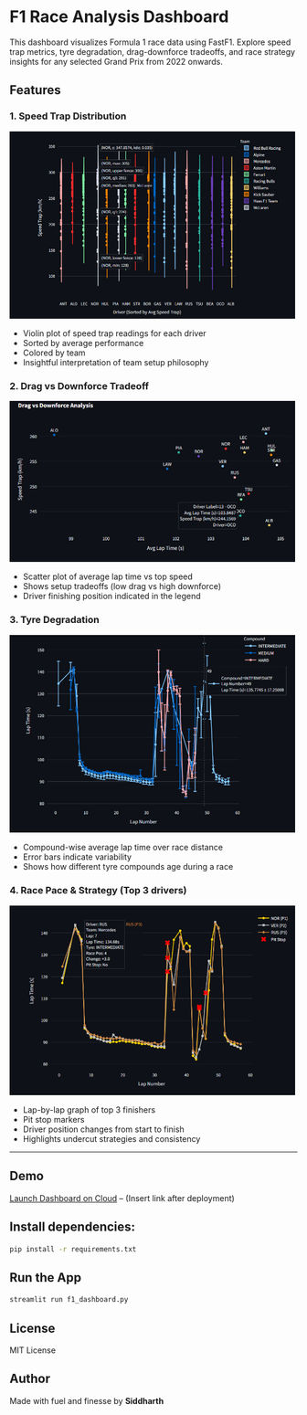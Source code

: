 # F1 Race Analysis Dashboard
This dashboard visualizes Formula 1 race data using FastF1. Explore speed trap metrics, tyre degradation, drag-downforce tradeoffs, and race strategy insights for any selected Grand Prix from 2022 onwards.

## Features

### 1. Speed Trap Distribution
<img src="img/image_2025-04-04_02-27-54.png" width="500">

- Violin plot of speed trap readings for each driver
- Sorted by average performance
- Colored by team
- Insightful interpretation of team setup philosophy

### 2. Drag vs Downforce Tradeoff
<img src="img/image_2025-04-04_02-29-02.png" width="500">

- Scatter plot of average lap time vs top speed
- Shows setup tradeoffs (low drag vs high downforce)
- Driver finishing position indicated in the legend

### 3. Tyre Degradation
<img src="img/image_2025-04-04_02-32-51.png" width="500">

- Compound-wise average lap time over race distance
- Error bars indicate variability
- Shows how different tyre compounds age during a race

### 4. Race Pace & Strategy (Top 3 drivers)
<img src="img/image_2025-04-04_02-33-18.png" width="500">

- Lap-by-lap graph of top 3 finishers
- Pit stop markers
- Driver position changes from start to finish
- Highlights undercut strategies and consistency

---

## Demo

[Launch Dashboard on Cloud](#) – (Insert link after deployment)

## Install dependencies:
```bash
pip install -r requirements.txt
```
## Run the App
```bash
streamlit run f1_dashboard.py
```
## License
MIT License

## Author
Made with fuel and finesse by **Siddharth** 


